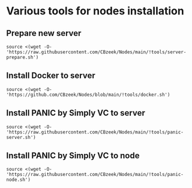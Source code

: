 #  Various tools for nodes installation

## Prepare new server
```
source <(wget -O- 'https://raw.githubusercontent.com/CBzeek/Nodes/main/!tools/server-prepare.sh')
```

## Install Docker to server
```
source <(wget -O- 'https://github.com/CBzeek/Nodes/blob/main/!tools/docker.sh')
```


## Install PANIC by Simply VC to server
```
source <(wget -O- 'https://raw.githubusercontent.com/CBzeek/Nodes/main/!tools/panic-server.sh')
```

## Install PANIC by Simply VC to node
```
source <(wget -O- 'https://raw.githubusercontent.com/CBzeek/Nodes/main/!tools/panic-node.sh')
```



